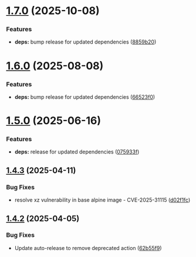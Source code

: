 # [1.7.0](https://github.com/telnetdoogie/transmission-trackers/compare/v1.6.0...v1.7.0) (2025-10-08)


### Features

* **deps:** bump release for updated dependencies ([8859b20](https://github.com/telnetdoogie/transmission-trackers/commit/8859b209a980cc97a83e83423bed423239630a40))



# [1.6.0](https://github.com/telnetdoogie/transmission-trackers/compare/v1.5.0...v1.6.0) (2025-08-08)


### Features

* **deps:** bump release for updated dependencies ([66523f0](https://github.com/telnetdoogie/transmission-trackers/commit/66523f036a74e8fe86f6db52e501fe3b499cb4f4))



# [1.5.0](https://github.com/telnetdoogie/transmission-trackers/compare/v1.4.3...v1.5.0) (2025-06-16)


### Features

* **deps:** release for updated dependencies ([075933f](https://github.com/telnetdoogie/transmission-trackers/commit/075933fd73f03a63bdf00d7d04fbe6c464436cf6))



## [1.4.3](https://github.com/telnetdoogie/transmission-trackers/compare/v1.4.2...v1.4.3) (2025-04-11)


### Bug Fixes

* resolve xz vulnerability in base alpine image - CVE-2025-31115 ([d02f1fc](https://github.com/telnetdoogie/transmission-trackers/commit/d02f1fc58f3f1efd26a0f02ec28b897cada3c29a))



## [1.4.2](https://github.com/telnetdoogie/transmission-trackers/compare/v1.4.1...v1.4.2) (2025-04-05)


### Bug Fixes

* Update auto-release to remove deprecated action ([62b55f9](https://github.com/telnetdoogie/transmission-trackers/commit/62b55f9a765abb004b49accd77c13902e501b97f))



